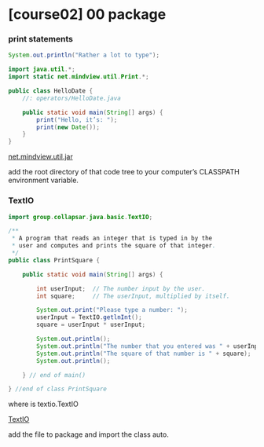 # \[course02] 00 package

### print statements

```java
System.out.println("Rather a lot to type");
```

```java
import java.util.*;
import static net.mindview.util.Print.*;

public class HelloDate {
    //: operators/HelloDate.java

    public static void main(String[] args) {
        print("Hello, it’s: ");
        print(new Date());
    }
}
```

[net.mindview.util.jar](https://ossp.pengjunjie.com/mweb/net.mindview.util.jar)

add the root directory of that code tree to your computer’s CLASSPATH environment variable.

### TextIO

```java
import group.collapsar.java.basic.TextIO;

/**
 * A program that reads an integer that is typed in by the
 * user and computes and prints the square of that integer.
 */
public class PrintSquare {

    public static void main(String[] args) {

        int userInput;  // The number input by the user.
        int square;     // The userInput, multiplied by itself.

        System.out.print("Please type a number: ");
        userInput = TextIO.getlnInt();
        square = userInput * userInput;

        System.out.println();
        System.out.println("The number that you entered was " + userInput);
        System.out.println("The square of that number is " + square);
        System.out.println();

    } // end of main()

} //end of class PrintSquare
```

where is textio.TextIO

[TextIO](https://ossp.pengjunjie.com/mweb/TextIO.java)

add the file to package and import the class auto.
